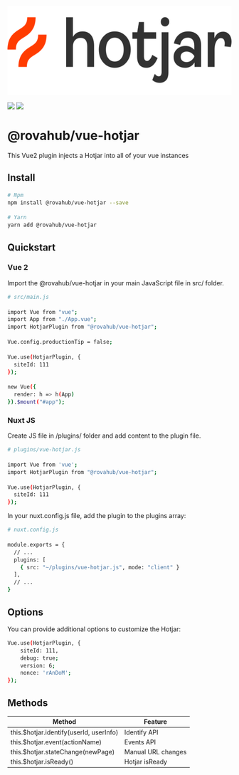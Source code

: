 <p align="left">
  <img height="200" src="https://raw.githubusercontent.com/rovahub/vue-hotjar/master/images/hotjar.svg" alt="Hotjar logo">
</p>

[![](https://img.shields.io/npm/v/%40rovahub%2Fvue-hotjar/latest.svg?style=flat-square)](https://npmjs.com/package/%40rovahub%2Fvue-hotjar)
[![](https://img.shields.io/npm/dt/%40rovahub%2Fvue-hotjar.svg?style=flat-square)](https://npmjs.com/package/%40rovahub%2Fvue-hotjar)

# @rovahub/vue-hotjar

This Vue2 plugin injects a Hotjar into all of your vue instances

## Install

``` bash
# Npm
npm install @rovahub/vue-hotjar --save

# Yarn
yarn add @rovahub/vue-hotjar
```

## Quickstart

### Vue 2

Import the @rovahub/vue-hotjar in your main JavaScript file in src/ folder.

```bash
# src/main.js

import Vue from "vue";
import App from "./App.vue";
import HotjarPlugin from "@rovahub/vue-hotjar";

Vue.config.productionTip = false;

Vue.use(HotjarPlugin, {
  siteId: 111
});

new Vue({
  render: h => h(App)
}).$mount("#app");

```

### Nuxt JS

Create JS file in /plugins/ folder and add content to the plugin file.

```bash
# plugins/vue-hotjar.js

import Vue from 'vue';
import HotjarPlugin from "@rovahub/vue-hotjar";

Vue.use(HotjarPlugin, {
  siteId: 111
});
```

In your nuxt.config.js file, add the plugin to the plugins array:

```bash
# nuxt.config.js

module.exports = {
  // ...
  plugins: [
    { src: "~/plugins/vue-hotjar.js", mode: "client" }
  ],
  // ...
}
```

## Options

You can provide additional options to customize the Hotjar:

```bash
Vue.use(HotjarPlugin, {
    siteId: 111,
    debug: true;
    version: 6;
    nonce: 'rAnDoM';
});
```
## Methods

 Method                                  | Feature            
-----------------------------------------|--------------------
 this.$hotjar.identify(userId, userInfo) | Identify API       
 this.$hotjar.event(actionName)          | Events API         
 this.$hotjar.stateChange(newPage)       | Manual URL changes 
 this.$hotjar.isReady()                  | Hotjar isReady     


   
 

